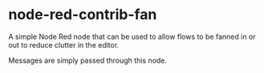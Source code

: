 # node-red-contrib-fan
A simple Node Red node that can be used to allow flows to be fanned in or out to reduce clutter in the editor.

Messages are simply passed through this node.
